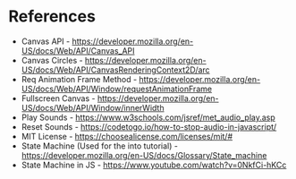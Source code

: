 # References

-   Canvas API - https://developer.mozilla.org/en-US/docs/Web/API/Canvas_API
-   Canvas Circles - https://developer.mozilla.org/en-US/docs/Web/API/CanvasRenderingContext2D/arc
-   Req Animation Frame Method - https://developer.mozilla.org/en-US/docs/Web/API/Window/requestAnimationFrame
-   Fullscreen Canvas - https://developer.mozilla.org/en-US/docs/Web/API/Window/innerWidth
-   Play Sounds - https://www.w3schools.com/jsref/met_audio_play.asp
-   Reset Sounds - https://codetogo.io/how-to-stop-audio-in-javascript/
-   MIT License - https://choosealicense.com/licenses/mit/#
-   State Machine (Used for the into tutorial) - https://developer.mozilla.org/en-US/docs/Glossary/State_machine
-   State Machine in JS - https://www.youtube.com/watch?v=0NkfCi-hKCc
